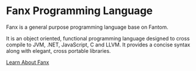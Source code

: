 # Fanx Programming Language

Fanx is a general purpose programming language base on Fantom.

It is an object oriented, functional programming language designed to cross compile to JVM, .NET, JavaScript, C and LLVM.
It provides a concise syntax along with elegant, cross portable libraries.

[Learn About Fanx](https://github.com/chunquedong/fanx/blob/master/doc/Index.md)
